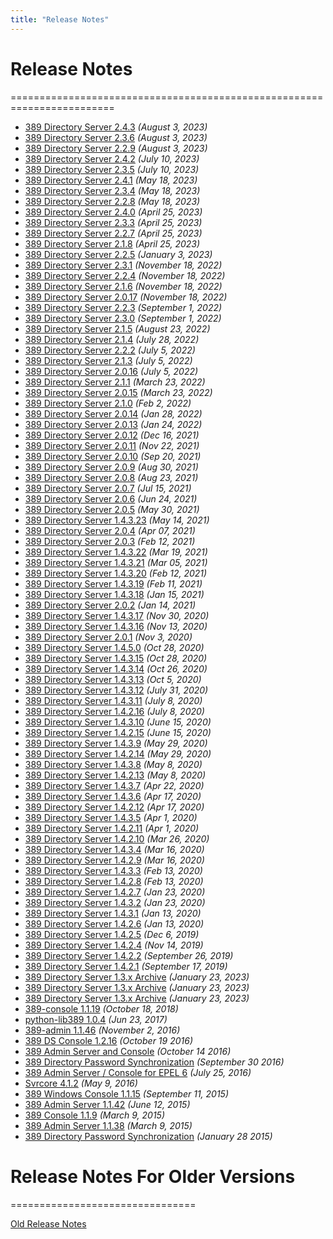```yaml
---
title: "Release Notes"
---
```


# Release Notes
========================================================================
- [389 Directory Server 2.4.3](release-2-4-3.html) *(August 3, 2023)*
- [389 Directory Server 2.3.6](release-2-3-6.html) *(August 3, 2023)*
- [389 Directory Server 2.2.9](release-2-2-9.html) *(August 3, 2023)*
- [389 Directory Server 2.4.2](release-2-4-2.html) *(July 10, 2023)*
- [389 Directory Server 2.3.5](release-2-3-5.html) *(July 10, 2023)*
- [389 Directory Server 2.4.1](release-2-4-1.html) *(May 18, 2023)*
- [389 Directory Server 2.3.4](release-2-3-4.html) *(May 18, 2023)*
- [389 Directory Server 2.2.8](release-2-2-8.html) *(May 18, 2023)*
- [389 Directory Server 2.4.0](release-2-4-0.html) *(April 25, 2023)*
- [389 Directory Server 2.3.3](release-2-3-3.html) *(April 25, 2023)*
- [389 Directory Server 2.2.7](release-2-2-7.html) *(April 25, 2023)*
- [389 Directory Server 2.1.8](release-2-1-8.html) *(April 25, 2023)*
- [389 Directory Server 2.2.5](release-2-2-5.html) *(January 3, 2023)*
- [389 Directory Server 2.3.1](release-2-3-1.html) *(November 18, 2022)*
- [389 Directory Server 2.2.4](release-2-2-4.html) *(November 18, 2022)*
- [389 Directory Server 2.1.6](release-2-1-6.html) *(November 18, 2022)*
- [389 Directory Server 2.0.17](release-2-0-17.html) *(November 18, 2022)*
- [389 Directory Server 2.2.3](release-2-2-3.html) *(September 1, 2022)*
- [389 Directory Server 2.3.0](release-2-3-0.html) *(September 1, 2022)*
- [389 Directory Server 2.1.5](release-2-1-5.html) *(August 23, 2022)*
- [389 Directory Server 2.1.4](release-2-1-4.html) *(July 28, 2022)*
- [389 Directory Server 2.2.2](release-2-2-2.html) *(July 5, 2022)*
- [389 Directory Server 2.1.3](release-2-1-3.html) *(July 5, 2022)*
- [389 Directory Server 2.0.16](release-2-0-16.html) *(July 5, 2022)*
- [389 Directory Server 2.1.1](release-2-1-1.html) *(March 23, 2022)*
- [389 Directory Server 2.0.15](release-2-0-15.html) *(March 23, 2022)*
- [389 Directory Server 2.1.0](release-2-1-0.html) *(Feb 2, 2022)*
- [389 Directory Server 2.0.14](release-2-0-14.html) *(Jan 28, 2022)*
- [389 Directory Server 2.0.13](release-2-0-13.html) *(Jan 24, 2022)*
- [389 Directory Server 2.0.12](release-2-0-12.html) *(Dec 16, 2021)*
- [389 Directory Server 2.0.11](release-2-0-11.html) *(Nov 22, 2021)*
- [389 Directory Server 2.0.10](release-2-0-10.html) *(Sep 20, 2021)*
- [389 Directory Server 2.0.9](release-2-0-9.html) *(Aug 30, 2021)*
- [389 Directory Server 2.0.8](release-2-0-8.html) *(Aug 23, 2021)*
- [389 Directory Server 2.0.7](release-2-0-7.html) *(Jul 15, 2021)*
- [389 Directory Server 2.0.6](release-2-0-6.html) *(Jun 24, 2021)*
- [389 Directory Server 2.0.5](release-2-0-5.html) *(May 30, 2021)*
- [389 Directory Server 1.4.3.23](release-1-4-3-23.html) *(May 14, 2021)*
- [389 Directory Server 2.0.4](release-2-0-4.html) *(Apr 07, 2021)*
- [389 Directory Server 2.0.3](release-2-0-3.html) *(Feb 12, 2021)*
- [389 Directory Server 1.4.3.22](release-1-4-3-22.html) *(Mar 19, 2021)*
- [389 Directory Server 1.4.3.21](release-1-4-3-21.html) *(Mar 05, 2021)*
- [389 Directory Server 1.4.3.20](release-1-4-3-20.html) *(Feb 12, 2021)*
- [389 Directory Server 1.4.3.19](release-1-4-3-19.html) *(Feb 11, 2021)*
- [389 Directory Server 1.4.3.18](release-1-4-3-18.html) *(Jan 15, 2021)*
- [389 Directory Server 2.0.2](release-2-0-2.html) *(Jan 14, 2021)*
- [389 Directory Server 1.4.3.17](release-1-4-3-17.html) *(Nov 30, 2020)*
- [389 Directory Server 1.4.3.16](release-1-4-3-16.html) *(Nov 13, 2020)*
- [389 Directory Server 2.0.1](release-2-0-1.html) *(Nov 3, 2020)*
- [389 Directory Server 1.4.5.0](release-1-4-5-0.html) *(Oct 28, 2020)*
- [389 Directory Server 1.4.3.15](release-1-4-3-15.html) *(Oct 28, 2020)*
- [389 Directory Server 1.4.3.14](release-1-4-3-14.html) *(Oct 26, 2020)*
- [389 Directory Server 1.4.3.13](release-1-4-3-13.html) *(Oct 5, 2020)*
- [389 Directory Server 1.4.3.12](release-1-4-3-12.html) *(July 31, 2020)*
- [389 Directory Server 1.4.3.11](release-1-4-3-11.html) *(July 8, 2020)*
- [389 Directory Server 1.4.2.16](release-1-4-2-16.html) *(July 8, 2020)*
- [389 Directory Server 1.4.3.10](release-1-4-3-10.html) *(June 15, 2020)*
- [389 Directory Server 1.4.2.15](release-1-4-2-15.html) *(June 15, 2020)*
- [389 Directory Server 1.4.3.9](release-1-4-3-9.html) *(May 29, 2020)*
- [389 Directory Server 1.4.2.14](release-1-4-2-14.html) *(May 29, 2020)*
- [389 Directory Server 1.4.3.8](release-1-4-3-8.html) *(May 8, 2020)*
- [389 Directory Server 1.4.2.13](release-1-4-2-13.html) *(May 8, 2020)*
- [389 Directory Server 1.4.3.7](release-1-4-3-7.html) *(Apr 22, 2020)*
- [389 Directory Server 1.4.3.6](release-1-4-3-6.html) *(Apr 17, 2020)*
- [389 Directory Server 1.4.2.12](release-1-4-2-12.html) *(Apr 17, 2020)*
- [389 Directory Server 1.4.3.5](release-1-4-3-5.html) *(Apr 1, 2020)*
- [389 Directory Server 1.4.2.11](release-1-4-2-11.html) *(Apr 1, 2020)*
- [389 Directory Server 1.4.2.10](release-1-4-2-10.html) *(Mar 26, 2020)*
- [389 Directory Server 1.4.3.4](release-1-4-3-4.html) *(Mar 16, 2020)*
- [389 Directory Server 1.4.2.9](release-1-4-2-9.html) *(Mar 16, 2020)*
- [389 Directory Server 1.4.3.3](release-1-4-3-3.html) *(Feb 13, 2020)*
- [389 Directory Server 1.4.2.8](release-1-4-2-8.html) *(Feb 13, 2020)*
- [389 Directory Server 1.4.2.7](release-1-4-2-7.html) *(Jan 23, 2020)*
- [389 Directory Server 1.4.3.2](release-1-4-3-2.html) *(Jan 23, 2020)*
- [389 Directory Server 1.4.3.1](release-1-4-3-1.html) *(Jan 13, 2020)*
- [389 Directory Server 1.4.2.6](release-1-4-2-6.html) *(Jan 13, 2020)*
- [389 Directory Server 1.4.2.5](release-1-4-2-5.html) *(Dec 6, 2019)*
- [389 Directory Server 1.4.2.4](release-1-4-2-4.html) *(Nov 14, 2019)*
- [389 Directory Server 1.4.2.2](release-1-4-2-2.html) *(September 26, 2019)*
- [389 Directory Server 1.4.2.1](release-1-4-2-1.html) *(September 17, 2019)*
- [389 Directory Server 1.3.x Archive](release-1-4-4-archive.html) *(January 23, 2023)*
- [389 Directory Server 1.3.x Archive](release-1-4-2-archive.html) *(January 23, 2023)*
- [389 Directory Server 1.3.x Archive](release-1-3-x-archive.html) *(January 23, 2023)*
- [389-console 1.1.19](release-console-1.1.19.html) *(October 18, 2018)*
- [python-lib389 1.0.4](release-lib389-1-0-4.html) *(Jun 23, 2017)*
- [389-admin 1.1.46](release-admin-1-1-46.html) *(November 2, 2016)*
- [389 DS Console 1.2.16](release-ds-console-1-2-16.html) *(October 19 2016)*
- [389 Admin Server and Console](release-admin-1-1-45-and-console-pkgs.html) *(October 14 2016)*
- [389 Directory Password Synchronization](release-passsync-1-1-7.html) *(September 30 2016)*
- [389 Admin Server / Console for EPEL 6](release-epel6.html) *(July 25, 2016)*
- [Svrcore 4.1.2](release-svrcore-4.1.2.html) *(May 9, 2016)*
- [389 Windows Console 1.1.15](release-windows-console-1-1-15.html) *(September 11, 2015)*
- [389 Admin Server 1.1.42](release-admin-1-1-42.html) *(June 12, 2015)*
- [389 Console 1.1.9](release-console-1-1-9.html) *(March 9, 2015)*
- [389 Admin Server 1.1.38](release-admin-1-1-38.html) *(March 9, 2015)*
- [389 Directory Password Synchronization](release-passsync-1-1-6.html) *(January 28 2015)*

# Release Notes For Older Versions
================================

[Old Release Notes](old-release-notes.html)


